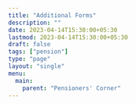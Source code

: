```yaml
---
title: "Additional Forms"
description: ""
date: 2023-04-14T15:30:00+05:30
lastmod: 2023-04-14T15:30:00+05:30
draft: false
tags: ["pension"]
type: "page"
layout: "single"
menu:
  main:
    parent: "Pensioners' Corner"
---
```

